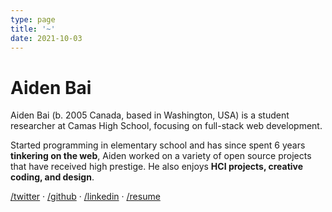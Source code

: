 ```yaml
---
type: page
title: '~'
date: 2021-10-03
---
```


# Aiden Bai

Aiden Bai (b. 2005 Canada, based in Washington, USA) is a student researcher at Camas High School, focusing on full-stack web development.

Started programming in elementary school and has since spent 6 years **tinkering on the web**, Aiden worked on a variety of open source projects that have received high prestige. He also enjoys **HCI projects, creative coding, and design**.

[/twitter](https://twitter.com/aidenybai) · [/github](https://github.com/aidenybai) · [/linkedin](https://linkedin.com/in/aidenbai) · [/resume](https://www.figma.com/file/n4MkGYBP1CEc3LsXU9z1pT/Resume?node-id=0%3A1)

<img style="display: none" src="https://hits.link/hits?url=https://aidenybai.com/" />
